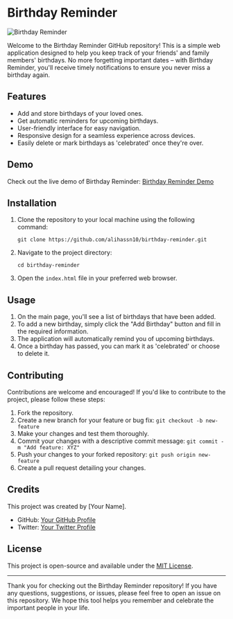 # Birthday Reminder

![Birthday Reminder](https://github.com/alihassn10/birthday-reminder/blob/main/images/screenshot.png)

Welcome to the Birthday Reminder GitHub repository! This is a simple web application designed to help you keep track of your friends' and family members' birthdays. No more forgetting important dates – with Birthday Reminder, you'll receive timely notifications to ensure you never miss a birthday again.

## Features

- Add and store birthdays of your loved ones.
- Get automatic reminders for upcoming birthdays.
- User-friendly interface for easy navigation.
- Responsive design for a seamless experience across devices.
- Easily delete or mark birthdays as 'celebrated' once they're over.

## Demo

Check out the live demo of Birthday Reminder: [Birthday Reminder Demo](https://bithday-reminder.netlify.app/)

## Installation

1. Clone the repository to your local machine using the following command:

   ```
   git clone https://github.com/alihassn10/birthday-reminder.git
   ```

2. Navigate to the project directory:

   ```
   cd birthday-reminder
   ```

3. Open the `index.html` file in your preferred web browser.

## Usage

1. On the main page, you'll see a list of birthdays that have been added.
2. To add a new birthday, simply click the "Add Birthday" button and fill in the required information.
3. The application will automatically remind you of upcoming birthdays.
4. Once a birthday has passed, you can mark it as 'celebrated' or choose to delete it.

## Contributing

Contributions are welcome and encouraged! If you'd like to contribute to the project, please follow these steps:

1. Fork the repository.
2. Create a new branch for your feature or bug fix: `git checkout -b new-feature`
3. Make your changes and test them thoroughly.
4. Commit your changes with a descriptive commit message: `git commit -m "Add feature: XYZ"`
5. Push your changes to your forked repository: `git push origin new-feature`
6. Create a pull request detailing your changes.

## Credits

This project was created by [Your Name].

- GitHub: [Your GitHub Profile](https://github.com/yourusername)
- Twitter: [Your Twitter Profile](https://twitter.com/yourtwitter)

## License

This project is open-source and available under the [MIT License](https://opensource.org/licenses/MIT).

---

Thank you for checking out the Birthday Reminder repository! If you have any questions, suggestions, or issues, please feel free to open an issue on this repository. We hope this tool helps you remember and celebrate the important people in your life.

